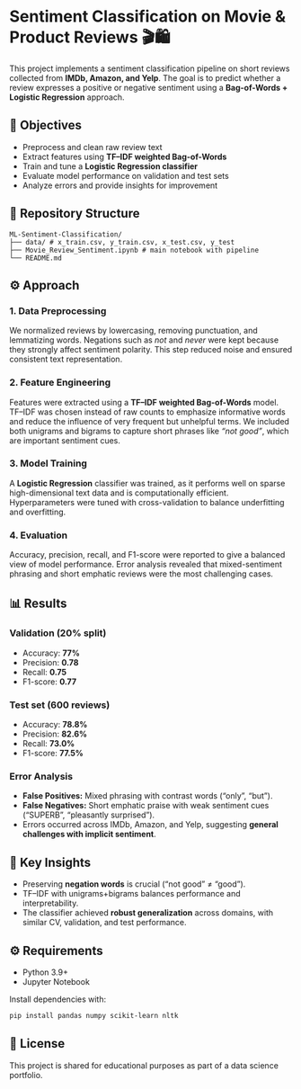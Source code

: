 # Sentiment Classification on Movie & Product Reviews 🎬🛍️

This project implements a sentiment classification pipeline on short reviews collected from **IMDb, Amazon, and Yelp**. The goal is to predict whether a review expresses a positive or negative sentiment using a **Bag-of-Words + Logistic Regression** approach.  


## 📌 Objectives
- Preprocess and clean raw review text  
- Extract features using **TF–IDF weighted Bag-of-Words**  
- Train and tune a **Logistic Regression classifier**  
- Evaluate model performance on validation and test sets  
- Analyze errors and provide insights for improvement  


## 📂 Repository Structure
```
ML-Sentiment-Classification/
├── data/ # x_train.csv, y_train.csv, x_test.csv, y_test
├── Movie_Review_Sentiment.ipynb # main notebook with pipeline
└── README.md
```


## ⚙️ Approach

### 1. Data Preprocessing  
We normalized reviews by lowercasing, removing punctuation, and lemmatizing words. Negations such as *not* and *never* were kept because they strongly affect sentiment polarity. This step reduced noise and ensured consistent text representation.  

### 2. Feature Engineering  
Features were extracted using a **TF–IDF weighted Bag-of-Words** model. TF–IDF was chosen instead of raw counts to emphasize informative words and reduce the influence of very frequent but unhelpful terms. We included both unigrams and bigrams to capture short phrases like *“not good”*, which are important sentiment cues.  

### 3. Model Training  
A **Logistic Regression** classifier was trained, as it performs well on sparse high-dimensional text data and is computationally efficient. Hyperparameters were tuned with cross-validation to balance underfitting and overfitting.  

### 4. Evaluation  
Accuracy, precision, recall, and F1-score were reported to give a balanced view of model performance. Error analysis revealed that mixed-sentiment phrasing and short emphatic reviews were the most challenging cases.  


## 📊 Results

### Validation (20% split)
- Accuracy: **77%**  
- Precision: **0.78**  
- Recall: **0.75**  
- F1-score: **0.77**

### Test set (600 reviews)
- Accuracy: **78.8%**  
- Precision: **82.6%**  
- Recall: **73.0%**  
- F1-score: **77.5%**

### Error Analysis
- **False Positives:** Mixed phrasing with contrast words (“only”, “but”).  
- **False Negatives:** Short emphatic praise with weak sentiment cues (“SUPERB”, “pleasantly surprised”).  
- Errors occurred across IMDb, Amazon, and Yelp, suggesting **general challenges with implicit sentiment**.  


## 🔎 Key Insights
- Preserving **negation words** is crucial (“not good” ≠ “good”).  
- TF–IDF with unigrams+bigrams balances performance and interpretability.  
- The classifier achieved **robust generalization** across domains, with similar CV, validation, and test performance.  


## ⚙️ Requirements
- Python 3.9+  
- Jupyter Notebook  

Install dependencies with:
```bash
pip install pandas numpy scikit-learn nltk
```

## 📜 License
This project is shared for educational purposes as part of a data science portfolio.

